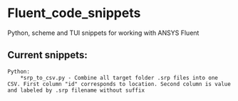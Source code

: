 # Fluent_code_snippets
 Python, scheme and TUI snippets for working with ANSYS Fluent

## Current snippets:
    Python: 
        *srp_to_csv.py - Combine all target folder .srp files into one CSV. First column "id" corresponds to location. Second column is value and labeled by .srp filename without suffix 